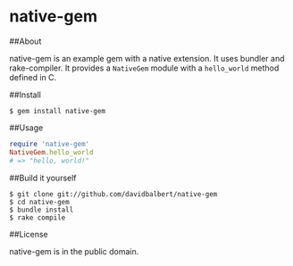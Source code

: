 native-gem
==========

##About

native-gem is an example gem with a native extension. It uses bundler and rake-compiler. It provides a `NativeGem` module with a `hello_world` method defined in C.

##Install

    $ gem install native-gem

##Usage

```ruby
require 'native-gem'
NativeGem.hello_world
# => "hello, world!"
```

##Build it yourself

    $ git clone git://github.com/davidbalbert/native-gem
    $ cd native-gem
    $ bundle install
    $ rake compile

##License

native-gem is in the public domain.
